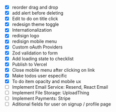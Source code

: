 - [x] reorder drag and drop
- [x] add alert before deleting
- [x] Edit to do on title click
- [x] redesign theme toggle
- [x] Internationalization
- [x] redisign logo
- [x] redisign mobile menu
- [x] Custom oAuth Providers
- [x] Zod validation to form
- [x] Add loading state to checklist
- [x] Publish to Vercel
- [x] Close moblie menu after clicking on link
- [x] Make todos user especific
- [x] To do item opacity and mobile ux
- [ ] Implement Email Service: Resend, React Email
- [ ] Implement File Storage: UploadThing
- [ ] Implement Payments: Stripe
- [ ] Aditional fields for user on signup / profile page
